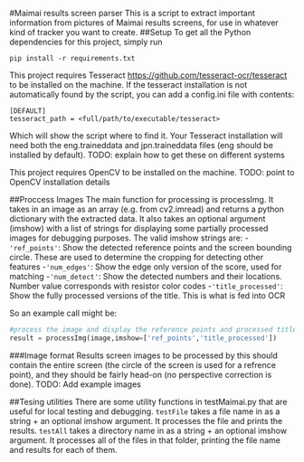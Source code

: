 #Maimai results screen parser
This is a script to extract important information from pictures of Maimai results screens, for use in whatever kind of tracker you want to create.
##Setup
To get all the Python dependencies for this project, simply run
```
pip install -r requirements.txt
```

This project requires Tesseract https://github.com/tesseract-ocr/tesseract to be installed on the machine. If the tesseract installation is not automatically found by the script, you can add a config.ini file with contents:
```
[DEFAULT]
tesseract_path = <full/path/to/executable/tesseract>
```
Which will show the script where to find it.
Your Tesseract installation will need both the eng.traineddata and jpn.traineddata files (eng should be installed by default).
TODO: explain how to get these on different systems

This project requires OpenCV to be installed on the machine. 
TODO: point to OpenCV installation details

##Proccess Images
The main function for processing is processImg. It takes in an image as an array (e.g. from cv2.imread) and returns a python dictionary with the extracted data. It also takes an optional argument (imshow) with a list of strings for displaying some partially processed images for debugging purposes. The valid imshow strings are:
-`'ref_points'`: Show the detected reference points and the screen bounding circle. These are used to determine the cropping for detecting other features
-`'num_edges'`: Show the edge only version of the score, used for matching
-`'num_detect'`: Show the detected numbers and their locations. Number value corresponds with resistor color codes
-`'title_processed'`: Show the fully processed versions of the title. This is what is fed into OCR

So an example call might be:
```python
#process the image and display the reference points and processed titles
result = processImg(image,imshow=['ref_points','title_processed'])
```
###Image format
Results screen images to be processed by this should contain the entire screen (the circle of the screen is used for a refrence point), and they should be fairly head-on (no perspective correction is done).
TODO: Add example images

##Tesing utilities
There are some utility functions in testMaimai.py that are useful for local testing and debugging.
`testFile` takes a file name in as a string + an optional imshow argument. It processes the file and prints the results.
`testAll` takes a directory name in as a string + an optional imshow argument. It processes all of the files in that folder, printing the file name and results for each of them.


